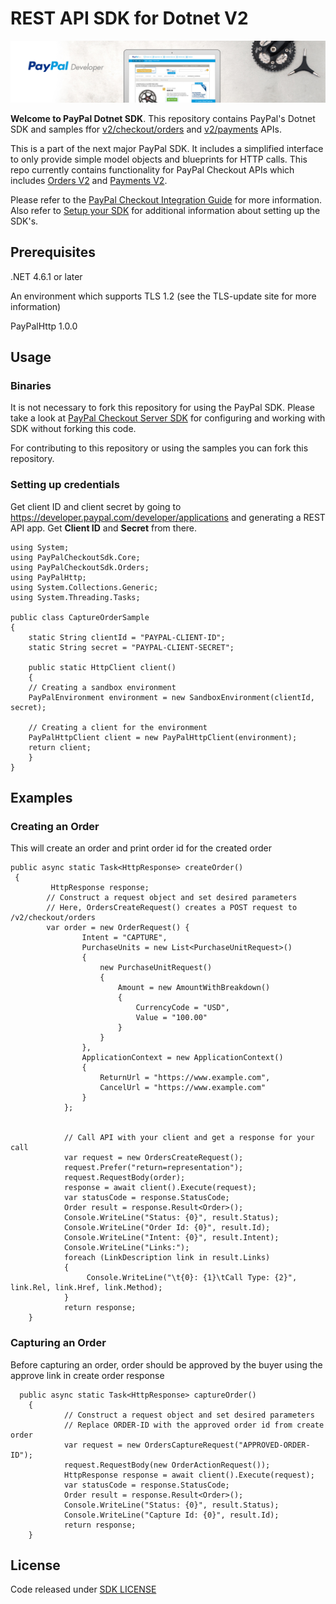 ﻿# REST API SDK for Dotnet V2

![Home Image](homepage.jpg)

__Welcome to PayPal Dotnet SDK__. This repository contains PayPal's Dotnet SDK and samples ffor [v2/checkout/orders](https://developer.paypal.com/docs/api/orders/v2/) and [v2/payments](https://developer.paypal.com/docs/api/payments/v2/) APIs.

This is a part of the next major PayPal SDK. It includes a simplified interface to only provide simple model objects and blueprints for HTTP calls. This repo currently contains functionality for PayPal Checkout APIs which includes [Orders V2](https://developer.paypal.com/docs/api/orders/v2/) and [Payments V2](https://developer.paypal.com/docs/api/payments/v2/).

Please refer to the [PayPal Checkout Integration Guide](https://developer.paypal.com/docs/checkout/) for more information. Also refer to [Setup your SDK](https://developer.paypal.com/docs/checkout/reference/server-integration/setup-sdk/) for additional information about setting up the SDK's.


## Prerequisites

.NET 4.6.1 or later

An environment which supports TLS 1.2 (see the TLS-update site for more information)

PayPalHttp 1.0.0

## Usage

### Binaries

It is not necessary to fork this repository for using the PayPal SDK. Please take a look at [PayPal Checkout Server SDK](https://developer.paypal.com/docs/checkout/reference/server-integration) for configuring and working with SDK without forking this code.

For contributing to this repository or using the samples you can fork this repository.

### Setting up credentials
Get client ID and client secret by going to https://developer.paypal.com/developer/applications and generating a REST API app. Get <b>Client ID</b> and <b>Secret</b> from there.

```dotnet
using System;
using PayPalCheckoutSdk.Core;
using PayPalCheckoutSdk.Orders;
using PayPalHttp;
using System.Collections.Generic;
using System.Threading.Tasks;

public class CaptureOrderSample
{
    static String clientId = "PAYPAL-CLIENT-ID";
    static String secret = "PAYPAL-CLIENT-SECRET";

    public static HttpClient client()
    {
    // Creating a sandbox environment
    PayPalEnvironment environment = new SandboxEnvironment(clientId, secret);

    // Creating a client for the environment
    PayPalHttpClient client = new PayPalHttpClient(environment);
    return client;
    }
}
```

## Examples
### Creating an Order
This will create an order and print order id for the created order

```dotnet
public async static Task<HttpResponse> createOrder()
 {
         HttpResponse response;
        // Construct a request object and set desired parameters
        // Here, OrdersCreateRequest() creates a POST request to /v2/checkout/orders
        var order = new OrderRequest() {
                Intent = "CAPTURE",
                PurchaseUnits = new List<PurchaseUnitRequest>()
                {
                    new PurchaseUnitRequest()
                    {
                        Amount = new AmountWithBreakdown()
                        {
                            CurrencyCode = "USD",
                            Value = "100.00"
                        }
                    }
                },
                ApplicationContext = new ApplicationContext()
                {
                    ReturnUrl = "https://www.example.com",
                    CancelUrl = "https://www.example.com"
                }
            };


            // Call API with your client and get a response for your call
            var request = new OrdersCreateRequest();
            request.Prefer("return=representation");
            request.RequestBody(order);
            response = await client().Execute(request);
            var statusCode = response.StatusCode;
            Order result = response.Result<Order>();
            Console.WriteLine("Status: {0}", result.Status);
            Console.WriteLine("Order Id: {0}", result.Id);
            Console.WriteLine("Intent: {0}", result.Intent);
            Console.WriteLine("Links:");
            foreach (LinkDescription link in result.Links)
            {
                 Console.WriteLine("\t{0}: {1}\tCall Type: {2}", link.Rel, link.Href, link.Method);
            }
            return response;
    }
```

### Capturing an Order
Before capturing an order, order should be approved by the buyer using the approve link in create order response
```dotnet
  public async static Task<HttpResponse> captureOrder()
    {
            // Construct a request object and set desired parameters
            // Replace ORDER-ID with the approved order id from create order
            var request = new OrdersCaptureRequest("APPROVED-ORDER-ID");
            request.RequestBody(new OrderActionRequest());
            HttpResponse response = await client().Execute(request);
            var statusCode = response.StatusCode;
            Order result = response.Result<Order>();
            Console.WriteLine("Status: {0}", result.Status);
            Console.WriteLine("Capture Id: {0}", result.Id);
            return response;
    }

```

## License
Code released under [SDK LICENSE](LICENSE)  
